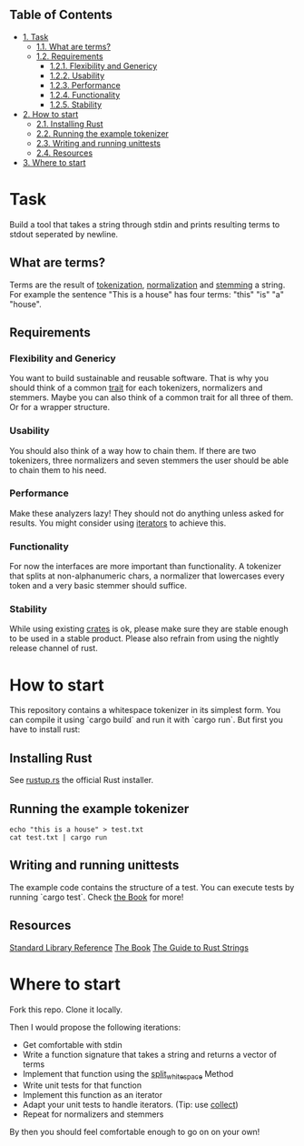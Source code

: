 <div id="table-of-contents">
<h2>Table of Contents</h2>
<div id="text-table-of-contents">
<ul>
<li><a href="#org1d743f7">1. Task</a>
<ul>
<li><a href="#org8b45a17">1.1. What are terms?</a></li>
<li><a href="#org216ef50">1.2. Requirements</a>
<ul>
<li><a href="#orgada4994">1.2.1. Flexibility and Genericy</a></li>
<li><a href="#orgd7c449c">1.2.2. Usability</a></li>
<li><a href="#org134472f">1.2.3. Performance</a></li>
<li><a href="#org3bbab77">1.2.4. Functionality</a></li>
<li><a href="#orgcf00447">1.2.5. Stability</a></li>
</ul>
</li>
</ul>
</li>
<li><a href="#org8dd85db">2. How to start</a>
<ul>
<li><a href="#org7ac3484">2.1. Installing Rust</a></li>
<li><a href="#org23fa835">2.2. Running the example tokenizer</a></li>
<li><a href="#orgb2d7415">2.3. Writing and running unittests</a></li>
<li><a href="#orgd6442a7">2.4. Resources</a></li>
</ul>
</li>
<li><a href="#org1f1f6ac">3. Where to start</a></li>
</ul>
</div>
</div>

<a id="org1d743f7"></a>

# Task

Build a tool that takes a string through stdin and prints resulting terms to stdout seperated by newline.


<a id="org8b45a17"></a>

## What are terms?

Terms are the result of [tokenization](https://en.wikipedia.org/wiki/Tokenization_(lexical_analysis)), [normalization](https://en.wikipedia.org/wiki/Canonicalization) and [stemming](https://en.wikipedia.org/wiki/Stemming) a string. 
For example the sentence "This is a house" has four terms: "this" "is" "a" "house".


<a id="org216ef50"></a>

## Requirements


<a id="orgada4994"></a>

### Flexibility and Genericy

You want to build sustainable and reusable software.
That is why you should think of a common [trait](https://doc.rust-lang.org/book/traits.html) for each tokenizers, normalizers and stemmers.
Maybe you can also think of a common trait for all three of them. Or for a wrapper structure.


<a id="orgd7c449c"></a>

### Usability

You should also think of a way how to chain them.
If there are two tokenizers, three normalizers and seven stemmers the user should be able to chain them to his need.


<a id="org134472f"></a>

### Performance

Make these analyzers lazy! They should not do anything unless asked for results. 
You might consider using [iterators](https://doc.rust-lang.org/std/iter/trait.Iterator.html) to achieve this. 


<a id="org3bbab77"></a>

### Functionality

For now the interfaces are more important than functionality. 
A tokenizer that splits at non-alphanumeric chars, 
a normalizer that lowercases every token and a very basic stemmer should suffice.


<a id="orgcf00447"></a>

### Stability

While using existing [crates](https://crates.io/) is ok, please make sure they are stable enough to be used in a stable product.
Please also refrain from using the nightly release channel of rust.


<a id="org8dd85db"></a>

# How to start

This repository contains a whitespace tokenizer in its simplest form.
You can compile it using \`cargo build\` and run it with \`cargo run\`.
But first you have to install rust:


<a id="org7ac3484"></a>

## Installing Rust

See [rustup.rs](https://rustup.rs/) the official Rust installer.


<a id="org23fa835"></a>

## Running the example tokenizer

    echo "this is a house" > test.txt
    cat test.txt | cargo run


<a id="orgb2d7415"></a>

## Writing and running unittests

The example code contains the structure of a test. 
You can execute tests by running \`cargo test\`.
Check [the Book](https://doc.rust-lang.org/book/testing.html) for more!


<a id="orgd6442a7"></a>

## Resources

[Standard Library Reference](https://doc.rust-lang.org/std/)
[The Book](https://doc.rust-lang.org/book/)
[The Guide to Rust Strings](http://www.steveklabnik.com/rust-issue-17340/)


<a id="org1f1f6ac"></a>

# Where to start

Fork this repo. Clone it locally.

Then I would propose the following iterations:

-   Get comfortable with stdin
-   Write a function signature that takes a string and returns a vector of terms
-   Implement that function using the [split<sub>whitespace</sub>](https://doc.rust-lang.org/std/primitive.str.html#method.split_whitespace) Method
-   Write unit tests for that function
-   Implement this function as an iterator
-   Adapt your unit tests to handle iterators. (Tip: use [collect](https://doc.rust-lang.org/std/iter/trait.Iterator.html#method.collect))
-   Repeat for normalizers and stemmers

By then you should feel comfortable enough to go on on your own!

